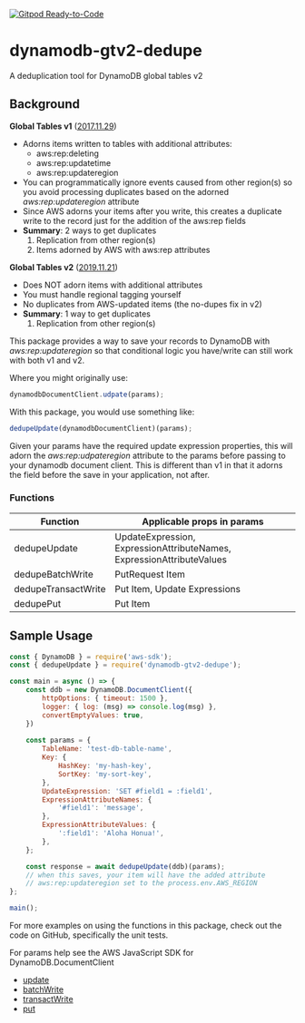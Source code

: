 [![Gitpod Ready-to-Code](https://img.shields.io/badge/Gitpod-Ready--to--Code-blue?logo=gitpod)](https://gitpod.io/#https://github.com/tveal/dynamodb-gtv2-dedupe) 

# dynamodb-gtv2-dedupe

A deduplication tool for DynamoDB global tables v2

## Background

**Global Tables v1**
([2017.11.29](https://docs.aws.amazon.com/amazondynamodb/latest/developerguide/globaltables_HowItWorks.html))
- Adorns items written to tables with additional attributes:
    - aws:rep:deleting
    - aws:rep:updatetime
    - aws:rep:updateregion
- You can programmatically ignore events caused from other region(s) so
  you avoid processing duplicates based on the adorned _aws:rep:updateregion_
  attribute
- Since AWS adorns your items after you write, this creates a duplicate write to
  the record just for the addition of the aws:rep fields
- **Summary**: 2 ways to get duplicates
    1. Replication from other region(s)
    2. Items adorned by AWS with aws:rep attributes

**Global Tables v2**
([2019.11.21](https://docs.aws.amazon.com/amazondynamodb/latest/developerguide/V2globaltables_HowItWorks.html))
- Does NOT adorn items with additional attributes
- You must handle regional tagging yourself
- No duplicates from AWS-updated items (the no-dupes fix in v2)
- **Summary**: 1 way to get duplicates
    1. Replication from other region(s)

This package provides a way to save your records to DynamoDB with
_aws:rep:updateregion_ so that conditional logic you have/write can still work
with both v1 and v2.

Where you might originally use:
```js
dynamodbDocumentClient.udpate(params);
```

With this package, you would use something like:
```js
dedupeUpdate(dynamodbDocumentClient)(params);
```

Given your params have the required update expression properties, this will
adorn the _aws:rep:udpateregion_ attribute to the params before passing to your
dynamodb document client. This is different than v1 in that it adorns the field
before the save in your application, not after.

### Functions

Function            | Applicable props in params
--------------------|---------------------------
dedupeUpdate        | UpdateExpression, ExpressionAttributeNames, ExpressionAttributeValues
dedupeBatchWrite    | PutRequest Item
dedupeTransactWrite | Put Item, Update Expressions
dedupePut           | Put Item

## Sample Usage

```js
const { DynamoDB } = require('aws-sdk');
const { dedupeUpdate } = require('dynamodb-gtv2-dedupe');

const main = async () => {
    const ddb = new DynamoDB.DocumentClient({
        httpOptions: { timeout: 1500 },
        logger: { log: (msg) => console.log(msg) },
        convertEmptyValues: true,
    })
    
    const params = {
        TableName: 'test-db-table-name',
        Key: {
            HashKey: 'my-hash-key',
            SortKey: 'my-sort-key',
        },
        UpdateExpression: 'SET #field1 = :field1',
        ExpressionAttributeNames: {
            '#field1': 'message',
        },
        ExpressionAttributeValues: {
            ':field1': 'Aloha Honua!',
        },
    };

    const response = await dedupeUpdate(ddb)(params);
    // when this saves, your item will have the added attribute
    // aws:rep:updateregion set to the process.env.AWS_REGION
};

main();
```

For more examples on using the functions in this package, check out the code on
GitHub, specifically the unit tests.

For params help see the AWS JavaScript SDK for DynamoDB.DocumentClient
- [update](https://docs.aws.amazon.com/AWSJavaScriptSDK/latest/AWS/DynamoDB/DocumentClient.html#update-property)
- [batchWrite](https://docs.aws.amazon.com/AWSJavaScriptSDK/latest/AWS/DynamoDB/DocumentClient.html#batchWrite-property)
- [transactWrite](https://docs.aws.amazon.com/AWSJavaScriptSDK/latest/AWS/DynamoDB/DocumentClient.html#transactWrite-property)
- [put](https://docs.aws.amazon.com/AWSJavaScriptSDK/latest/AWS/DynamoDB/DocumentClient.html#put-property)